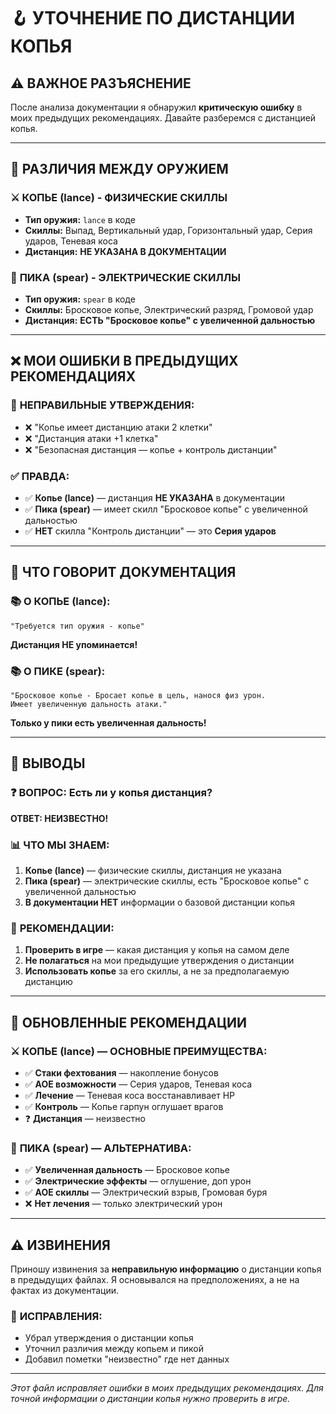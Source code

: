 # 🪝 УТОЧНЕНИЕ ПО ДИСТАНЦИИ КОПЬЯ

## ⚠️ ВАЖНОЕ РАЗЪЯСНЕНИЕ

После анализа документации я обнаружил **критическую ошибку** в моих предыдущих рекомендациях. Давайте разберемся с дистанцией копья.

---

## 🎯 РАЗЛИЧИЯ МЕЖДУ ОРУЖИЕМ

### ⚔️ **КОПЬЕ (lance)** - ФИЗИЧЕСКИЕ СКИЛЛЫ
- **Тип оружия:** `lance` в коде
- **Скиллы:** Выпад, Вертикальный удар, Горизонтальный удар, Серия ударов, Теневая коса
- **Дистанция:** **НЕ УКАЗАНА В ДОКУМЕНТАЦИИ**

### 🔱 **ПИКА (spear)** - ЭЛЕКТРИЧЕСКИЕ СКИЛЛЫ  
- **Тип оружия:** `spear` в коде
- **Скиллы:** Бросковое копье, Электрический разряд, Громовой удар
- **Дистанция:** **ЕСТЬ "Бросковое копье" с увеличенной дальностью**

---

## ❌ МОИ ОШИБКИ В ПРЕДЫДУЩИХ РЕКОМЕНДАЦИЯХ

### 🚫 **НЕПРАВИЛЬНЫЕ УТВЕРЖДЕНИЯ:**
- ❌ "Копье имеет дистанцию атаки 2 клетки"
- ❌ "Дистанция атаки +1 клетка"
- ❌ "Безопасная дистанция — копье + контроль дистанции"

### ✅ **ПРАВДА:**
- ✅ **Копье (lance)** — дистанция **НЕ УКАЗАНА** в документации
- ✅ **Пика (spear)** — имеет скилл "Бросковое копье" с увеличенной дальностью
- ✅ **НЕТ** скилла "Контроль дистанции" — это **Серия ударов**

---

## 🎯 ЧТО ГОВОРИТ ДОКУМЕНТАЦИЯ

### 📚 **О КОПЬЕ (lance):**
```
"Требуется тип оружия - копье"
```
**Дистанция НЕ упоминается!**

### 📚 **О ПИКЕ (spear):**
```
"Бросковое копье - Бросает копье в цель, нанося физ урон. 
Имеет увеличенную дальность атаки."
```
**Только у пики есть увеличенная дальность!**

---

## 🎯 ВЫВОДЫ

### ❓ **ВОПРОС: Есть ли у копья дистанция?**
**ОТВЕТ: НЕИЗВЕСТНО!**

### 📊 **ЧТО МЫ ЗНАЕМ:**
1. **Копье (lance)** — физические скиллы, дистанция не указана
2. **Пика (spear)** — электрические скиллы, есть "Бросковое копье" с увеличенной дальностью
3. **В документации НЕТ** информации о базовой дистанции копья

### 🎯 **РЕКОМЕНДАЦИИ:**
1. **Проверить в игре** — какая дистанция у копья на самом деле
2. **Не полагаться** на мои предыдущие утверждения о дистанции
3. **Использовать копье** за его скиллы, а не за предполагаемую дистанцию

---

## 🔄 ОБНОВЛЕННЫЕ РЕКОМЕНДАЦИИ

### ⚔️ **КОПЬЕ (lance) — ОСНОВНЫЕ ПРЕИМУЩЕСТВА:**
- ✅ **Стаки фехтования** — накопление бонусов
- ✅ **AOE возможности** — Серия ударов, Теневая коса  
- ✅ **Лечение** — Теневая коса восстанавливает HP
- ✅ **Контроль** — Копье гарпун оглушает врагов
- ❓ **Дистанция** — неизвестно

### 🔱 **ПИКА (spear) — АЛЬТЕРНАТИВА:**
- ✅ **Увеличенная дальность** — Бросковое копье
- ✅ **Электрические эффекты** — оглушение, доп урон
- ✅ **AOE скиллы** — Электрический взрыв, Громовая буря
- ❌ **Нет лечения** — только электрический урон

---

## ⚠️ ИЗВИНЕНИЯ

Приношу извинения за **неправильную информацию** о дистанции копья в предыдущих файлах. Я основывался на предположениях, а не на фактах из документации.

### 🔧 **ИСПРАВЛЕНИЯ:**
- Убрал утверждения о дистанции копья
- Уточнил различия между копьем и пикой
- Добавил пометки "неизвестно" где нет данных

---

*Этот файл исправляет ошибки в моих предыдущих рекомендациях. Для точной информации о дистанции копья нужно проверить в игре.* 